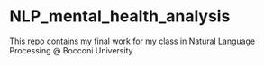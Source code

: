 # NLP_mental_health_analysis
This repo contains my final work for my class in Natural Language Processing @ Bocconi University

